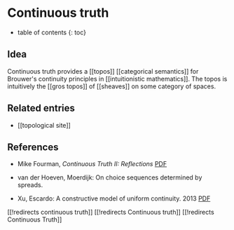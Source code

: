 
# Continuous truth
* table of contents
{: toc}

## Idea

Continuous truth provides a [[topos]] [[categorical semantics]] for Brouwer's continuity principles in [[intuitionistic mathematics]].  The topos is intuitively the [[gros topos]] of [[sheaves]] on some category of spaces.

## Related entries

* [[topological site]]

## References

* Mike Fourman, _Continuous Truth II: Reflections_ [PDF](http://homepages.inf.ed.ac.uk/mfourman/research/publications/pdf/fourman2013-continuous-truth-II.pdf)

* van der Hoeven, Moerdijk: On choice sequences determined by spreads. 

* Xu, Escardo: A constructive model of uniform continuity. 2013 [PDF](http://www.cs.bham.ac.uk/~mhe/papers/xu-escardo.pdf)


[[!redirects continuous truth]]
[[!redirects Continuous truth]]
[[!redirects Continuous Truth]]
